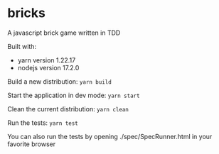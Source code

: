 # bricks
A javascript brick game written in TDD

Built with:
- yarn version 1.22.17
- nodejs version 17.2.0

Build a new distribution: ```yarn build```

Start the application in dev mode: ```yarn start```

Clean the current distribution: ```yarn clean```

Run the tests: ```yarn test```

You can also run the tests by opening ./spec/SpecRunner.html in your favorite browser
